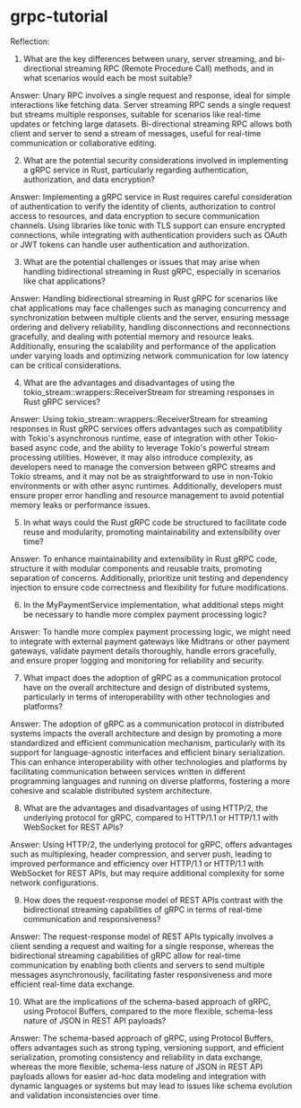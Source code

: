 # grpc-tutorial
Reflection:

1.	What are the key differences between unary, server streaming, and bi-directional streaming RPC (Remote Procedure Call) methods, and in what scenarios would each be most suitable?

Answer:
Unary RPC involves a single request and response, ideal for simple interactions like fetching data. Server streaming RPC sends a single request but streams multiple responses, suitable for scenarios like real-time updates or fetching large datasets. Bi-directional streaming RPC allows both client and server to send a stream of messages, useful for real-time communication or collaborative editing.

2.	What are the potential security considerations involved in implementing a gRPC service in Rust, particularly regarding authentication, authorization, and data encryption?

Answer:
Implementing a gRPC service in Rust requires careful consideration of authentication to verify the identity of clients, authorization to control access to resources, and data encryption to secure communication channels. Using libraries like tonic with TLS support can ensure encrypted connections, while integrating with authentication providers such as OAuth or JWT tokens can handle user authentication and authorization.

3.	What are the potential challenges or issues that may arise when handling bidirectional streaming in Rust gRPC, especially in scenarios like chat applications?

Answer:
Handling bidirectional streaming in Rust gRPC for scenarios like chat applications may face challenges such as managing concurrency and synchronization between multiple clients and the server, ensuring message ordering and delivery reliability, handling disconnections and reconnections gracefully, and dealing with potential memory and resource leaks. Additionally, ensuring the scalability and performance of the application under varying loads and optimizing network communication for low latency can be critical considerations.

4.	What are the advantages and disadvantages of using the tokio_stream::wrappers::ReceiverStream for streaming responses in Rust gRPC services?

Answer:
Using tokio_stream::wrappers::ReceiverStream for streaming responses in Rust gRPC services offers advantages such as compatibility with Tokio's asynchronous runtime, ease of integration with other Tokio-based async code, and the ability to leverage Tokio's powerful stream processing utilities. However, it may also introduce complexity, as developers need to manage the conversion between gRPC streams and Tokio streams, and it may not be as straightforward to use in non-Tokio environments or with other async runtimes. Additionally, developers must ensure proper error handling and resource management to avoid potential memory leaks or performance issues.

5.	In what ways could the Rust gRPC code be structured to facilitate code reuse and modularity, promoting maintainability and extensibility over time?

Answer:
To enhance maintainability and extensibility in Rust gRPC code, structure it with modular components and reusable traits, promoting separation of concerns. Additionally, prioritize unit testing and dependency injection to ensure code correctness and flexibility for future modifications.

6.	In the MyPaymentService implementation, what additional steps might be necessary to handle more complex payment processing logic?

Answer:
To handle more complex payment processing logic, we might need to integrate with external payment gateways like Midtrans or other payment gateways, validate payment details thoroughly, handle errors gracefully, and ensure proper logging and monitoring for reliability and security.

7.	What impact does the adoption of gRPC as a communication protocol have on the overall architecture and design of distributed systems, particularly in terms of interoperability with other technologies and platforms?

Answer:
The adoption of gRPC as a communication protocol in distributed systems impacts the overall architecture and design by promoting a more standardized and efficient communication mechanism, particularly with its support for language-agnostic interfaces and efficient binary serialization. This can enhance interoperability with other technologies and platforms by facilitating communication between services written in different programming languages and running on diverse platforms, fostering a more cohesive and scalable distributed system architecture.

8.	What are the advantages and disadvantages of using HTTP/2, the underlying protocol for gRPC, compared to HTTP/1.1 or HTTP/1.1 with WebSocket for REST APIs?

Answer:
Using HTTP/2, the underlying protocol for gRPC, offers advantages such as multiplexing, header compression, and server push, leading to improved performance and efficiency over HTTP/1.1 or HTTP/1.1 with WebSocket for REST APIs, but may require additional complexity for some network configurations.

9.	How does the request-response model of REST APIs contrast with the bidirectional streaming capabilities of gRPC in terms of real-time communication and responsiveness?

Answer:
The request-response model of REST APIs typically involves a client sending a request and waiting for a single response, whereas the bidirectional streaming capabilities of gRPC allow for real-time communication by enabling both clients and servers to send multiple messages asynchronously, facilitating faster responsiveness and more efficient real-time data exchange.

10.	What are the implications of the schema-based approach of gRPC, using Protocol Buffers, compared to the more flexible, schema-less nature of JSON in REST API payloads?

Answer:
The schema-based approach of gRPC, using Protocol Buffers, offers advantages such as strong typing, versioning support, and efficient serialization, promoting consistency and reliability in data exchange, whereas the more flexible, schema-less nature of JSON in REST API payloads allows for easier ad-hoc data modeling and integration with dynamic languages or systems but may lead to issues like schema evolution and validation inconsistencies over time.